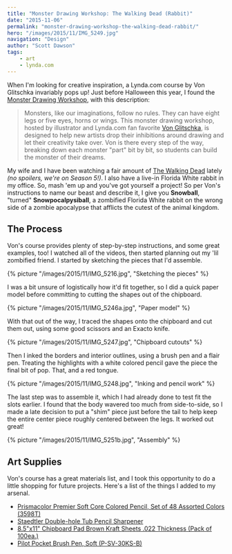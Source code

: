 ```yaml
---
title: "Monster Drawing Workshop: The Walking Dead (Rabbit)"
date: "2015-11-06"
permalink: "monster-drawing-workshop-the-walking-dead-rabbit/"
hero: "/images/2015/11/IMG_5249.jpg"
navigation: "Design"
author: "Scott Dawson"
tags:
    - art
    - lynda.com
---
```


When I'm looking for creative inspiration, a Lynda.com course by Von Glitschka invariably pops up! Just before Halloween this year, I found the [Monster Drawing Workshop](http://www.lynda.com/Illustration-tutorials/Monster-Drawing-Workshop/379653-2.html), with this description:

> Monsters, like our imaginations, follow no rules. They can have eight legs or five eyes, horns or wings. This monster drawing workshop, hosted by illustrator and Lynda.com fan favorite [Von Glitschka](http://www.glitschkastudios.com/), is designed to help new artists drop their inhibitions around drawing and let their creativity take over. Von is there every step of the way, breaking down each monster "part" bit by bit, so students can build the monster of their dreams.

My wife and I have been watching a fair amount of [The Walking Dead](http://www.amc.com/shows/the-walking-dead) lately _(no spoilers, we're on Season 5!)_. I also have a live-in Florida White rabbit in my office. So, mash 'em up and you've got yourself a project! So per Von's instructions to name our beast and describe it, I give you **Snowball**, "turned" **Snowpocalpysiball**, a zombified Florida White rabbit on the wrong side of a zombie apocalypse that afflicts the cutest of the animal kingdom.

## The Process

Von's course provides plenty of step-by-step instructions, and some great examples, too! I watched all of the videos, then started planning out my 'lil zombified friend. I started by sketching the pieces that I'd assemble.

{% picture "/images/2015/11/IMG_5216.jpg", "Sketching the pieces" %}

I was a bit unsure of logistically how it'd fit together, so I did a quick paper model before committing to cutting the shapes out of the chipboard.

{% picture "/images/2015/11/IMG_5246a.jpg", "Paper model" %}

With that out of the way, I traced the shapes onto the chipboard and cut them out, using some good scissors and an Exacto knife.

{% picture "/images/2015/11/IMG_5247.jpg", "Chipboard cutouts" %}

Then I inked the borders and interior outlines, using a brush pen and a flair pen. Treating the highlights with a white colored pencil gave the piece the final bit of pop. That, and a red tongue.

{% picture "/images/2015/11/IMG_5248.jpg", "Inking and pencil work" %}

The last step was to assemble it, which I had already done to test fit the slots earlier. I found that the body wavered too much from side-to-side, so I made a late decision to put a "shim" piece just before the tail to help keep the entire center piece roughly centered between the legs. It worked out great!

{% picture "/images/2015/11/IMG_5251b.jpg", "Assembly" %}

## Art Supplies

Von's course has a great materials list, and I took this opportunity to do a little shopping for future projects. Here's a list of the things I added to my arsenal.

- [Prismacolor Premier Soft Core Colored Pencil, Set of 48 Assorted Colors (3598T)](http://www.amazon.com/gp/product/B00006IEEV/ref=as_li_tl?ie=UTF8&camp=1789&creative=390957&creativeASIN=B00006IEEV&linkCode=as2&tag=lunchtaker-20&linkId=WW55GBOGYQEPQK7H)
- [Staedtler Double-hole Tub Pencil Sharpener](http://www.amazon.com/gp/product/B001E67Z16/ref=as_li_tl?ie=UTF8&camp=1789&creative=390957&creativeASIN=B001E67Z16&linkCode=as2&tag=lunchtaker-20&linkId=H4WGLITWERYL344X)
- [8.5"x11" Chipboard Pad Brown Kraft Sheets .022 Thickness (Pack of 100ea.)](http://www.amazon.com/gp/product/B00IPNMVTM/ref=as_li_tl?ie=UTF8&camp=1789&creative=390957&creativeASIN=B00IPNMVTM&linkCode=as2&tag=lunchtaker-20&linkId=CEV5KFWZDP2WHADW)
- [Pilot Pocket Brush Pen, Soft (P-SV-30KS-B)](http://www.amazon.com/gp/product/B004C5RX1I/ref=as_li_tl?ie=UTF8&camp=1789&creative=390957&creativeASIN=B004C5RX1I&linkCode=as2&tag=lunchtaker-20&linkId=COLXFSX5XC57FGYJ)
